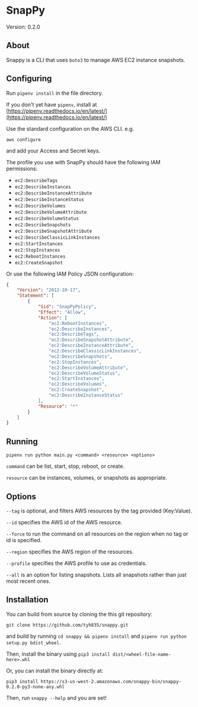 # SnapPy

Version: 0.2.0

## About

Snappy is a CLI that uses `boto3` to manage AWS EC2 instance snapshots.

## Configuring

Run `pipenv install` in the file directory.

If you don't yet have `pipenv`, install at [https://pipenv.readthedocs.io/en/latest/](https://pipenv.readthedocs.io/en/latest/)

Use the standard configuration on the AWS CLI. e.g.

`aws configure`

and add your Access and Secret keys.

The profile you use with SnapPy should have the following IAM permissions:

- `ec2:DescribeTags`
- `ec2:DescribeInstances`
- `ec2:DescribeInstanceAttribute`
- `ec2:DescribeInstanceStatus`
- `ec2:DescribeVolumes`
- `ec2:DescribeVolumeAttribute`
- `ec2:DescribeVolumeStatus`
- `ec2:DescribeSnapshots`
- `ec2:DescribeSnapshotAttribute`
- `ec2:DescribeClassicLinkInstances`
- `ec2:StartInstances`
- `ec2:StopInstances`
- `ec2:RebootInstances`
- `ec2:CreateSnapshot`

Or use the following IAM Policy JSON configuration:

```json
{
    "Version": "2012-10-17",
    "Statement": [
        {
            "Sid": "SnapPyPolicy",
            "Effect": "Allow",
            "Action": [
                "ec2:RebootInstances",
                "ec2:DescribeInstances",
                "ec2:DescribeTags",
                "ec2:DescribeSnapshotAttribute",
                "ec2:DescribeInstanceAttribute",
                "ec2:DescribeClassicLinkInstances",
                "ec2:DescribeSnapshots",
                "ec2:StopInstances",
                "ec2:DescribeVolumeAttribute",
                "ec2:DescribeVolumeStatus",
                "ec2:StartInstances",
                "ec2:DescribeVolumes",
                "ec2:CreateSnapshot",
                "ec2:DescribeInstanceStatus"
            ],
            "Resource": "*"
        }
    ]
}
```


## Running

`pipenv run python main.py <command> <resource> <options>`

`command` can be list, start, stop, reboot, or create.

`resource` can be instances, volumes, or snapshots as appropriate.

## Options

`--tag` is optional, and filters AWS resources by the tag provided (Key:Value).

`--id` specifies the AWS id of the AWS resource.

`--force` to run the command on all resources on the region when no tag or id is specified.

`--region` specifies the AWS region of the resources.

`--profile` specifies the AWS profile to use as credentials.

`--all` is an option for listing snapshots. Lists all snapshots rather than just most recent ones.

## Installation

You can build from source by cloning the this git repository:

`git clone https://github.com/tyh835/snappy.git`

and build by running `cd snappy && pipenv install` and `pipenv run python setup.py bdist_wheel`.

Then, install the binary using `pip3 install dist/<wheel-file-name-here>.whl`

Or, you can install the binary directly at:

`pip3 install https://s3-us-west-2.amazonaws.com/snappy-bin/snappy-0.2.0-py3-none-any.whl`

Then, run `snappy --help` and you are set!